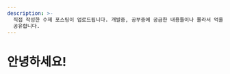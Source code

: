 ```yaml
---
description: >-
  직접 작성한 수제 포스팅이 업로드됩니다. 개발중, 공부중에 궁금한 내용들이나 몰라서 억울했던 내용들을 최대한 깊게 파보고 알아내서
  공유합니다.
---
```


# 안녕하세요!

